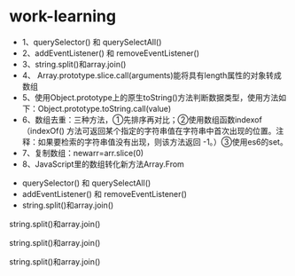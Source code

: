 # work-learning

<ul>
<li>1、querySelector() 和 querySelectAll()</li>
<li>2、addEventListener() 和 removeEventListener()</li>
<li>3、string.split()和array.join()</li>
<li>4、 Array.prototype.slice.call(arguments)能将具有length属性的对象转成数组</li>
<li>5、使用Object.prototype上的原生toString()方法判断数据类型，使用方法如下：Object.prototype.toString.call(value)</li>
<li>6、数组去重：三种方法，①先排序再对比；②使用数组函数indexof（indexOf() 方法可返回某个指定的字符串值在字符串中首次出现的位置。注释：如果要检索的字符串值没有出现，则该方法返回 -1。）③使用es6的set。</li>
<li>7、复制数组：newarr=arr.slice(0)</li>
<li>8、JavaScript里的数组转化新方法Array.From</li>
</li>
</ul>


* querySelector() 和 querySelectAll()
* addEventListener() 和 removeEventListener()
* string.split()和array.join()

string.split()和array.join()

string.split()和array.join()

string.split()和array.join()
